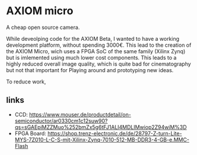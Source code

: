 # AXIOM micro
A cheap open source camera.

While deveolping code for the AXIOM Beta, I wanted to have a working development
platform, without spending 3000€. This lead to the creation of the AXIOM Micro, wich
uses a FPGA SoC of the same family (Xilinx Zynq) but is imlemented using much lower
cost components. This leads to a highly reduced overall image quality, which is quite
bad for cinematography but not that important for Playing around and prototyping new ideas.

To reduce work, 


## links
* CCD: https://www.mouser.de/productdetail/on-semiconductor/ar0330cm1c12suw90?qs=sGAEpiMZZMuo%252bmZx5g6tFJ1ALI4MDLIMwiop2Z94wjM%3D
* FPGA Board: https://shop.trenz-electronic.de/de/28797-Z-turn-Lite-MYS-7Z010-L-C-S-mit-Xilinx-Zynq-7010-512-MB-DDR3-4-GB-e.MMC-Flash

